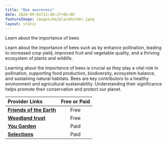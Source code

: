 ```yaml
---
title: "Bee awareness"
date: 2020-09-01T12:49:27+06:00
featureImage: images/ma/placeholder.jpeg
layout: static
---
```


Learn about the importance of bees

Learn about the importance of bees such as by enhance pollination, leading to increased crop yield, improved fruit and vegetable quality, and a thriving ecosystem of plants and wildlife.

Learning about the importance of bees is crucial as they play a vital role in pollination, supporting food production, biodiversity, ecosystem balance, and sustaining natural habitats. Bees are key contributors to a healthy environment and agricultural sustainability. Understanding their significance helps promote their conservation and protect our planet.

| Provider Links      | Free or Paid  |  
| :-----------          | :--------------:      |  
| [**Friends of the Earth**](https://friendsoftheearth.uk/nature/10-easy-ways-help-bees) | Free | 
| [**Woodland trust**](https://www.woodlandtrust.org.uk/blog/2023/04/why-are-bees-important/) | Free  | 
| [**You Garden**](https://www.awin1.com/cread.php?awinmid=5686&awinaffid=1198638&ued=https%3A%2F%2Fwww.yougarden.com%2F%3Fsource%3DAFFWIN) | Paid | 
| [**Selections**](https://www.selections.com/) | Paid | 
  

<br/><br/>







